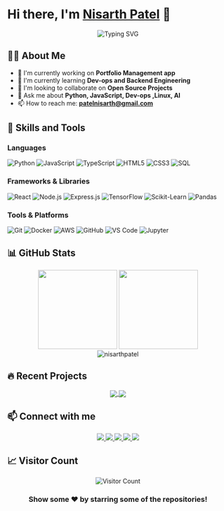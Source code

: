 # Hi there, I'm [Nisarth Patel](https://github.com/nisarthpatel/) 👋
<div align="center">
  <img src="https://readme-typing-svg.herokuapp.com?font=Fira+Code&size=25&duration=3000&pause=1000&color=2C974B&center=true&vCenter=true&width=435&lines=Full+Stack+Developer;Data+Scientist;Open+Source+Contributor;Always+Learning+New+Things" alt="Typing SVG" />
</div>

## 👨‍💻 About Me
- 🔭 I'm currently working on **Portfolio Management app**
- 🌱 I'm currently learning **Dev-ops and Backend Engineering**
- 👯 I'm looking to collaborate on **Open Source Projects**
- 💬 Ask me about **Python, JavaScript, Dev-ops ,Linux, AI**
- 📫 How to reach me: **patelnisarth@gmail.com**


## 🚀 Skills and Tools

### Languages
![Python](https://img.shields.io/badge/Python-3776AB?style=for-the-badge&logo=python&logoColor=white)
![JavaScript](https://img.shields.io/badge/JavaScript-F7DF1E?style=for-the-badge&logo=javascript&logoColor=black)
![TypeScript](https://img.shields.io/badge/TypeScript-007ACC?style=for-the-badge&logo=typescript&logoColor=white)
![HTML5](https://img.shields.io/badge/HTML5-E34F26?style=for-the-badge&logo=html5&logoColor=white)
![CSS3](https://img.shields.io/badge/CSS3-1572B6?style=for-the-badge&logo=css3&logoColor=white)
![SQL](https://img.shields.io/badge/SQL-4479A1?style=for-the-badge&logo=mysql&logoColor=white)

### Frameworks & Libraries
![React](https://img.shields.io/badge/React-20232A?style=for-the-badge&logo=react&logoColor=61DAFB)
![Node.js](https://img.shields.io/badge/Node.js-339933?style=for-the-badge&logo=nodedotjs&logoColor=white)
![Express.js](https://img.shields.io/badge/Express.js-000000?style=for-the-badge&logo=express&logoColor=white)
![TensorFlow](https://img.shields.io/badge/TensorFlow-FF6F00?style=for-the-badge&logo=tensorflow&logoColor=white)
![Scikit-Learn](https://img.shields.io/badge/scikit_learn-F7931E?style=for-the-badge&logo=scikit-learn&logoColor=white)
![Pandas](https://img.shields.io/badge/Pandas-150458?style=for-the-badge&logo=pandas&logoColor=white)

### Tools & Platforms
![Git](https://img.shields.io/badge/Git-F05032?style=for-the-badge&logo=git&logoColor=white)
![Docker](https://img.shields.io/badge/Docker-2CA5E0?style=for-the-badge&logo=docker&logoColor=white)
![AWS](https://img.shields.io/badge/AWS-232F3E?style=for-the-badge&logo=amazon-aws&logoColor=white)
![GitHub](https://img.shields.io/badge/GitHub-100000?style=for-the-badge&logo=github&logoColor=white)
![VS Code](https://img.shields.io/badge/VS_Code-007ACC?style=for-the-badge&logo=visual-studio-code&logoColor=white)
![Jupyter](https://img.shields.io/badge/Jupyter-F37626.svg?&style=for-the-badge&logo=Jupyter&logoColor=white)

## 📊 GitHub Stats

<div align="center">
  <img height="180em" src="https://github-readme-stats.vercel.app/api?username=nisarthpatel&show_icons=true&theme=react&include_all_commits=true&count_private=true"/>
  <img height="180em" src="https://github-readme-stats.vercel.app/api/top-langs/?username=nisarthpatel&layout=compact&langs_count=7&theme=react"/>
</div>

<div align="center">
  <img src="https://github-readme-streak-stats.herokuapp.com/?user=nisarthpatel &theme=react" alt="nisarthpatel" />
</div>

## 🔥 Recent Projects

<div align="center">
  <a href="https://github.com/nisarthpatel/Twitter-Clone-App">
    <img align="center" src="https://github-readme-stats.vercel.app/api/pin/?username=nisarthpatel&repo=Twitter-Clone-App&theme=react" />
  </a>
  <a href="https://github.com/nisarthpatel/Movie-App-MDB">
    <img align="center" src="https://github-readme-stats.vercel.app/api/pin/?username=nisarthpatel&repo=Movie-App-MDB&theme=react" />
  </a>
</div>

## 📫 Connect with me

<div align="center">
  <a href="https://twitter.com/nisarthpatel_" target="_blank">
    <img src="https://img.shields.io/badge/Twitter-1DA1F2?style=for-the-badge&logo=twitter&logoColor=white" target="_blank">
  </a>
  <a href="https://linkedin.com/in/nisarthpatel" target="_blank">
    <img src="https://img.shields.io/badge/LinkedIn-0077B5?style=for-the-badge&logo=linkedin&logoColor=white" target="_blank">
  </a>
  <a href="https://medium.com/@nisarthpatel" target="_blank">
    <img src="https://img.shields.io/badge/Medium-12100E?style=for-the-badge&logo=medium&logoColor=white" target="_blank">
  </a>
  <a href="mailto:patelnisarth@email.com">
    <img src="https://img.shields.io/badge/Email-D14836?style=for-the-badge&logo=gmail&logoColor=white" target="_blank">
  </a>
  <a href="https://dev.to/nisarthpatel" target="_blank">
    <img src="https://img.shields.io/badge/dev.to-0A0A0A?style=for-the-badge&logo=devdotto&logoColor=white" target="_blank">
  </a>
</div>

## 📈 Visitor Count

<div align="center">
  <img src="https://profile-counter.glitch.me/nisarthpatel/count.svg" alt="Visitor Count" />
</div>

<div align="center">
  
  ### Show some ❤️ by starring some of the repositories!
  
</div>
